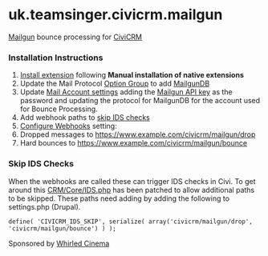 uk.teamsinger.civicrm.mailgun
==========================

[Mailgun](http://www.mailgun.com/) bounce processing for [CiviCRM](https://civicrm.org/)

### Installation Instructions
1. [Install extension](http://wiki.civicrm.org/confluence/display/CRMDOC/Extensions#Extensions-Installinganewextension) following **Manual installation of native extensions**
2. Update the Mail Protocol [Option Group](https://www.example.com/civicrm/admin/options?reset=1) to add [MailgunDB](https://raw.githubusercontent.com/teamsinger/uk.teamsinger.civicrm.mailgun/master/documentation/mailgundb-option-group.png)
3. Update [Mail Account settings](https://www.example.com/civicrm/admin/mailSettings?reset=1) adding the [Mailgun API key](https://help.mailgun.com/hc/en-us/articles/203380100-Where-can-I-find-my-API-key-and-SMTP-credentials-) as the password and updating the protocol for MailgunDB for the account used for Bounce Processing.
4. Add webhook paths to [skip IDS checks](#user-content-skip-ids-checks)
5. [Configure Webhooks](https://documentation.mailgun.com/api-webhooks.html#webhooks) setting:
 1. Dropped messages to https://www.example.com/civicrm/mailgun/drop
 2. Hard bounces to https://www.example.com/civicrm/mailgun/bounce

### Skip IDS Checks

When the webhooks are called these can trigger IDS checks in Civi. To get around this [CRM/Core/IDS.php](https://github.com/civicrm/civicrm-core/blob/master/CRM/Core/IDS.php) has been patched to allow additional paths to be skipped. These paths need adding by adding the following to settings.php (Drupal).
```
define( 'CIVICRM_IDS_SKIP', serialize( array('civicrm/mailgun/drop', 'civicrm/mailgun/bounce') ) );
```

Sponsored by [Whirled Cinema](https://www.whirledcinema.com)
